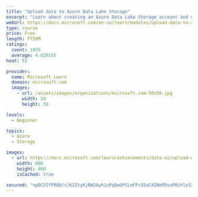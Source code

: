 ```yaml
---
title: "Upload data to Azure Data Lake Storage"
excerpt: "Learn about creating an Azure Data Lake Storage account and uploading data to Data Lake Storage Gen 2 through the Azure Storage Explorer."
webUrl: https://docs.microsoft.com/en-us/learn/modules/upload-data-to-azure-data-lake-storage/
type: course
price: Free
length: PT50M
ratings:
  count: 1935
  average: 4.620155
heat: 52

provider:
  name: Microsoft Learn
  domain: microsoft.com
  images:
    - url: /assets/images/organizations/microsoft.com-50x50.jpg
      width: 50
      height: 50

levels:
  - Beginner

topics:
  - Azure
  - Storage

images:
  - url: https://docs.microsoft.com/learn/achievements/data-ai/upload-data-to-azure-data-lake-storage-badge-social.png
    width: 800
    height: 400
    isCached: true

secured: "npDC5IfPRQ0/slK2ZtyKjRW2Ayh1uPq8wGPCLmFFcG5aCAINmPDvsP0ihle32vSr0mmjuQjYSOBujVbLAUhS8OtBFOjkYurjN0erXjYSQOkhyZCL7fBo6esCTDaEFWAMiknYaffMQKiip+CJ6r5NLb99MIG7t2YwbKGsQ4z4jooNTKNqNrndmodyOWItjC558m9hzuMsK406/LCW38qNY0dpuWPEvPyO2lS7lFgoZisp4k4/rV7N9kkP2h2e5TrNM14cyw7rVmioUUb/9tSFYlsvEfNcOCiOlu4eiuu/ulR5Cv3h/lLpJeYJlbSRcfpbKFu3lx8ilRVvLWY+EW5iS01KZzDNCZ+U5kGruOOzwm9mX0RNJBctk0XS3xquI2kI4FMY9sUO2YegaOCmclKyz6hqzN22HTbDqO36n4WKnEc=;/TmS4KXGdKBJH+gyQn8Yjg=="
---
```


